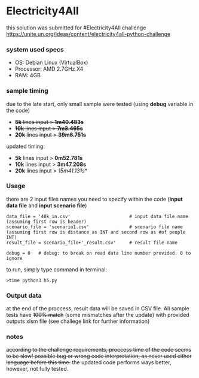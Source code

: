 # Electricity4All
this solution was submitted for #Electricity4All challenge https://unite.un.org/ideas/content/electricity4all-python-challenge

### system used specs
* OS: Debian Linux (VirtualBox)
* Processor: AMD 2.7GHz X4
* RAM: 4GB

### sample timing
due to the late start, only small sample were tested (using **debug** variable in the code)
* ~~**5k** lines input > **1m40.483s**~~
* ~~**10k** lines input > **7m3.465s**~~
* ~~**20k** lines input > **39m6.751s**~~

updated timing:
* **5k** lines input > **0m52.781s**
* **10k** lines input > **3m47.208s**
* **20k** lines input > *15m41.131s**

### Usage
there are 2 input files names you need to specify within the code (**input data file** and **input scenario file**)
```
data_file = '40k_in.csv'                      # input data file name (assuming first row is header)
scenario_file = 'scenario1.csv'               # scenario file name (assuming first row is distance as INT and second row as #of people INT)
result_file = scenario_file+'_result.csv'     # result file name

debug = 0   # debug: to break on read data line number provided. 0 to ignore
```

to run, simply type command in terminal:
```
>time python3 h5.py
```

### Output data
at the end of the proccess, result data will be saved in CSV file. All sample tests have ~~100% match~~  (some mismatches after the update) with provided outputs xlsm file (see challege link for further information)

### notes
~~according to the challenge requirements, proccess time of the code seems to be slow! possible bug or wrong code interpretation; as never used either language before this time.~~
the updated code performs ways better, however, not fully tested.
